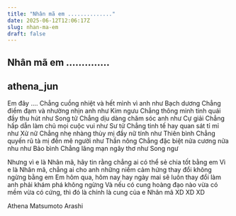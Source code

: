 ```yaml
---
title: "Nhân mã em .............."
date: 2025-06-12T12:06:17Z
slug: nhan-ma-em
draft: false
---
```


## Nhân mã em ..............

## athena_jun

Em đây ....
Chẳng cuồng nhiệt và hết mình vì anh như Bạch dương
Chẳng điềm đạm và nhường nhịn anh như Kim ngưu
Chẳng thông minh tinh quái đầy thu hút như Song tử
Chẳng dịu dàng chăm sóc anh như Cự giải
Chẳng  hấp dẫn làm chủ mọi cuộc vui như Sư tử
Chẳng tinh tế hay quan sát tỉ mỉ như Xử nữ
Chẳng nhẹ nhàng thùy mị đầy nữ tính như Thiên bình
Chẳng quyến rũ tà mị đến mê người như Thần nông
Chẳng đặc biệt nửa cương nửa nhu như Bảo bình
Chẳng lãng mạn ngây thơ như Song ngư
 
Nhưng vì e là Nhân mã, hãy tin rằng chẳng ai có thể sẻ chia tốt bằng em
Vì e là Nhân mã, chẳng ai cho anh những niềm cảm hứng thay đổi không ngừng bằng em
Em hôm qua, hôm nay hay ngày mai sẽ luôn thay đổi làm anh phải khám phá không ngừng
Và nếu có cung hoàng đạo nào vừa có mềm vừa có cứng, thì đó là chính là cung của e Nhân mã XD XD XD
 
Athena Matsumoto Arashi
